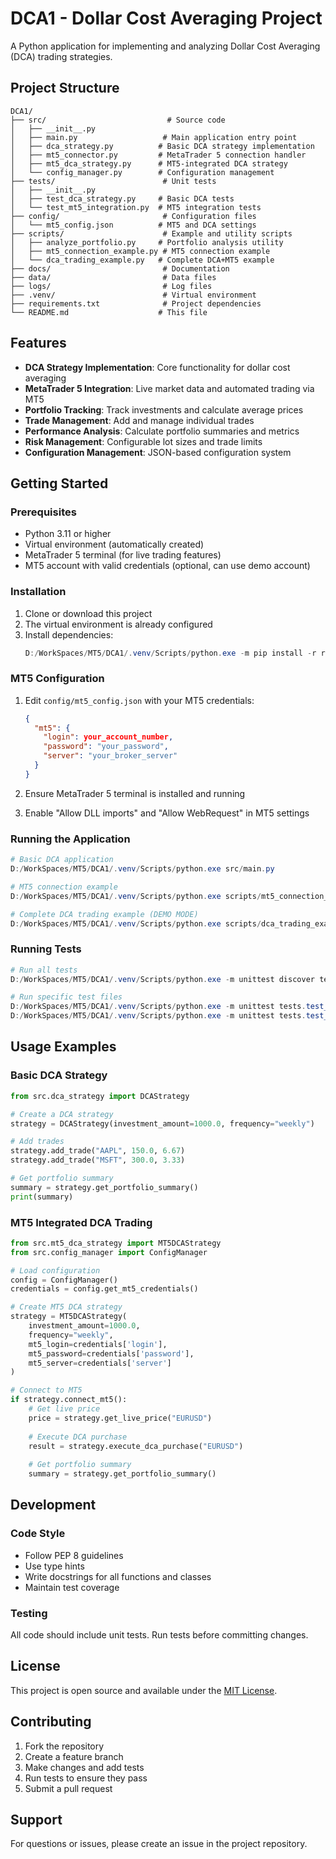 # DCA1 - Dollar Cost Averaging Project

A Python application for implementing and analyzing Dollar Cost Averaging (DCA) trading strategies.

## Project Structure

```
DCA1/
├── src/                           # Source code
│   ├── __init__.py
│   ├── main.py                   # Main application entry point
│   ├── dca_strategy.py          # Basic DCA strategy implementation
│   ├── mt5_connector.py         # MetaTrader 5 connection handler
│   ├── mt5_dca_strategy.py      # MT5-integrated DCA strategy
│   └── config_manager.py        # Configuration management
├── tests/                        # Unit tests
│   ├── __init__.py
│   ├── test_dca_strategy.py     # Basic DCA tests
│   └── test_mt5_integration.py  # MT5 integration tests
├── config/                       # Configuration files
│   └── mt5_config.json          # MT5 and DCA settings
├── scripts/                      # Example and utility scripts
│   ├── analyze_portfolio.py     # Portfolio analysis utility
│   ├── mt5_connection_example.py # MT5 connection example
│   └── dca_trading_example.py   # Complete DCA+MT5 example
├── docs/                         # Documentation
├── data/                         # Data files
├── logs/                         # Log files
├── .venv/                        # Virtual environment
├── requirements.txt              # Project dependencies
└── README.md                    # This file
```

## Features

- **DCA Strategy Implementation**: Core functionality for dollar cost averaging
- **MetaTrader 5 Integration**: Live market data and automated trading via MT5
- **Portfolio Tracking**: Track investments and calculate average prices
- **Trade Management**: Add and manage individual trades
- **Performance Analysis**: Calculate portfolio summaries and metrics
- **Risk Management**: Configurable lot sizes and trade limits
- **Configuration Management**: JSON-based configuration system

## Getting Started

### Prerequisites

- Python 3.11 or higher
- Virtual environment (automatically created)
- MetaTrader 5 terminal (for live trading features)
- MT5 account with valid credentials (optional, can use demo account)

### Installation

1. Clone or download this project
2. The virtual environment is already configured
3. Install dependencies:
   ```powershell
   D:/WorkSpaces/MT5/DCA1/.venv/Scripts/python.exe -m pip install -r requirements.txt
   ```

### MT5 Configuration

1. Edit `config/mt5_config.json` with your MT5 credentials:
   ```json
   {
     "mt5": {
       "login": your_account_number,
       "password": "your_password",
       "server": "your_broker_server"
     }
   }
   ```

2. Ensure MetaTrader 5 terminal is installed and running
3. Enable "Allow DLL imports" and "Allow WebRequest" in MT5 settings

### Running the Application

```powershell
# Basic DCA application
D:/WorkSpaces/MT5/DCA1/.venv/Scripts/python.exe src/main.py

# MT5 connection example
D:/WorkSpaces/MT5/DCA1/.venv/Scripts/python.exe scripts/mt5_connection_example.py

# Complete DCA trading example (DEMO MODE)
D:/WorkSpaces/MT5/DCA1/.venv/Scripts/python.exe scripts/dca_trading_example.py
```

### Running Tests

```powershell
# Run all tests
D:/WorkSpaces/MT5/DCA1/.venv/Scripts/python.exe -m unittest discover tests

# Run specific test files
D:/WorkSpaces/MT5/DCA1/.venv/Scripts/python.exe -m unittest tests.test_dca_strategy
D:/WorkSpaces/MT5/DCA1/.venv/Scripts/python.exe -m unittest tests.test_mt5_integration
```

## Usage Examples

### Basic DCA Strategy
```python
from src.dca_strategy import DCAStrategy

# Create a DCA strategy
strategy = DCAStrategy(investment_amount=1000.0, frequency="weekly")

# Add trades
strategy.add_trade("AAPL", 150.0, 6.67)
strategy.add_trade("MSFT", 300.0, 3.33)

# Get portfolio summary
summary = strategy.get_portfolio_summary()
print(summary)
```

### MT5 Integrated DCA Trading
```python
from src.mt5_dca_strategy import MT5DCAStrategy
from src.config_manager import ConfigManager

# Load configuration
config = ConfigManager()
credentials = config.get_mt5_credentials()

# Create MT5 DCA strategy
strategy = MT5DCAStrategy(
    investment_amount=1000.0,
    frequency="weekly",
    mt5_login=credentials['login'],
    mt5_password=credentials['password'],
    mt5_server=credentials['server']
)

# Connect to MT5
if strategy.connect_mt5():
    # Get live price
    price = strategy.get_live_price("EURUSD")
    
    # Execute DCA purchase
    result = strategy.execute_dca_purchase("EURUSD")
    
    # Get portfolio summary
    summary = strategy.get_portfolio_summary()
```

## Development

### Code Style

- Follow PEP 8 guidelines
- Use type hints
- Write docstrings for all functions and classes
- Maintain test coverage

### Testing

All code should include unit tests. Run tests before committing changes.

## License

This project is open source and available under the [MIT License](LICENSE).

## Contributing

1. Fork the repository
2. Create a feature branch
3. Make changes and add tests
4. Run tests to ensure they pass
5. Submit a pull request

## Support

For questions or issues, please create an issue in the project repository.